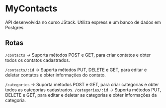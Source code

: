 # MyContacts

API desenvolvida no curso JStack.
Utiliza express e um banco de dados em Postgres

## Rotas
`/contacts` -> Suporta métodos POST e GET, para criar contatos e obter todos os contatos cadastrados.

`/contacts/:id` -> Suporta métodos PUT, DELETE e GET, para editar e deletar contatos e obter informações do contato.

`/categories` -> Suporta métodos POST e GET, para criar categorias e obter todos as categorias cadastrados.
`/categories/:id` -> Suporta métodos PUT, DELETE e GET, para editar e deletar as categorias e obter informações da categoria.

